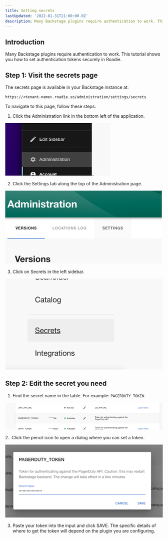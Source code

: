 ```yaml
---
title: Setting secrets
lastUpdated: '2022-01-31T21:00:00.0Z'
description: Many Backstage plugins require authentication to work. This tutorial shows you how to set authentication tokens securely in Roadie.
---
```


## Introduction

Many Backstage plugins require authentication to work. This tutorial shows you how to set authentication tokens securely in Roadie.

## Step 1: Visit the secrets page

The secrets page is available in your Backstage instance at:

```
https://<tenant-name>.roadie.so/administration/settings/secrets
```

To navigate to this page, follow these steps:

1. Click the Administration link in the bottom left of the application.

![A link that says "Administration"](./administration-link.png)

2. Click the Settings tab along the top of the Administration page.

![A link that says "Settings"](./settings-link.png)

3. Click on Secrets in the left sidebar.

![A link that says "Secrets"](./secrets-link.png)


## Step 2: Edit the secret you need

1. Find the secret name in the table. For example: `PAGERDUTY_TOKEN`.

![A table row with the name PAGERDUTY_TOKEN, an edit icon as a button and a short description of what the token does](./pagerduty-secret.png)

2.. Click the pencil icon to open a dialog where you can set a token.

![A modal dialog with an input where we can input a secret and a save button](./set-token-dialog.png)

3. Paste your token into the input and click SAVE. The specific details of where to get the token will depend on the plugin you are configuring.
